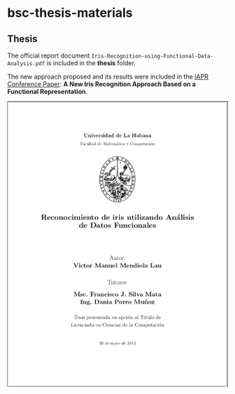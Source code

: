 # bsc-thesis-materials

## Thesis

The official report document `Iris-Recognition-using-Functional-Data-Analysis.pdf` is included in the **thesis** folder.

The new approach proposed and its results were included in the [IAPR Conference Paper](https://link.springer.com/chapter/10.1007/978-3-642-41827-3_49): **A New Iris Recognition Approach Based on a Functional Representation**.

![Thesis](./static/img/bsc-thesis-cover.png)
